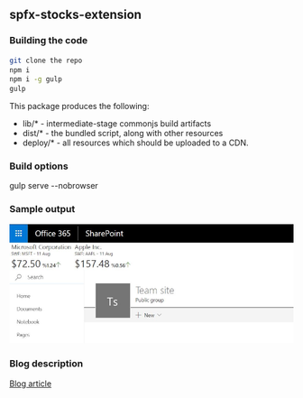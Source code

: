 ## spfx-stocks-extension

### Building the code

```bash
git clone the repo
npm i
npm i -g gulp
gulp
```

This package produces the following:

* lib/* - intermediate-stage commonjs build artifacts
* dist/* - the bundled script, along with other resources
* deploy/* - all resources which should be uploaded to a CDN.

### Build options

gulp serve --nobrowser

### Sample output

![Sample output](https://github.com/peshos/spfx-stocks-extension/blob/master/assets/outputExample.JPG)

### Blog description

[Blog article](https://blog.ch.atosconsulting.com/how-to-build-spfx-extensions-with-react/)
